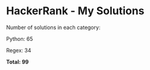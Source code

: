 # HackerRank - My Solutions

Number of solutions in each category:

Python: 65

Regex: 34

**Total: 99**

